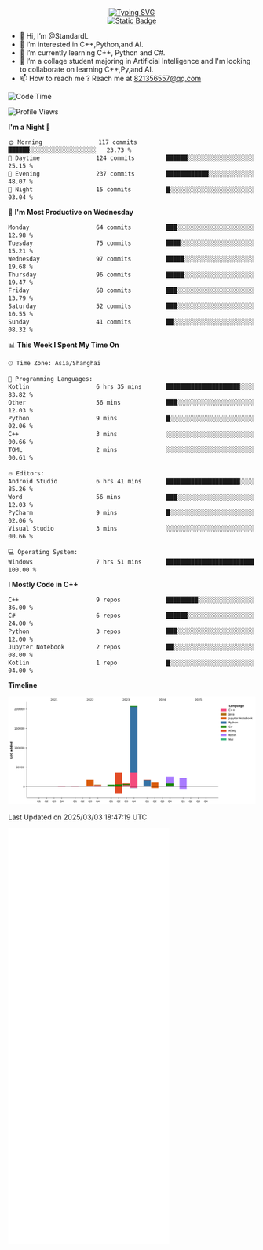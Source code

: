 <!-- Dynamic typing 动态打字 -->
<div align="center">
  <div align="center">
  <a href="https://git.io/typing-svg"><img src="https://readme-typing-svg.demolab.com?font=Tilt+Neon&size=32&pause=1000&center=true&vCenter=true&random=false&width=435&lines=Hello+World!;%E4%BD%A0%E5%A5%BD%EF%BC%8C%E4%B8%96%E7%95%8C%EF%BC%81;%E3%83%8F%E3%83%AD%E3%83%BC%E3%80%81%E3%83%AF%E3%83%BC%E3%83%AB%E3%83%89!" alt="Typing SVG" /></a>
  </div>
</div>

<!-- Profile logo 徽标 -->
<div align="center">
  <a href="https://standardl.github.io">
    <img alt="Static Badge" src="https://img.shields.io/badge/Github.io-Blog-brightgreen?style=for-the-badge&logo=github&link=https%3A%2F%2Fstandardl.github.io">
  </a>
</div>

- 👋 Hi, I’m @StandardL
- 👀 I’m interested in C++,Python,and AI.
- 🌱 I’m currently learning C++, Python and C#.
- 💞️ I’m a collage student majoring in Artificial Intelligence and I'm looking to collaborate on learning C++,Py,and AI.
- 📫 How to reach me ? Reach me at 821356557@qq.com

<!-- Wakatime 数据统计 -->
<!--START_SECTION:waka-->
![Code Time](http://img.shields.io/badge/Code%20Time-138%20hrs%2033%20mins-blue)

![Profile Views](http://img.shields.io/badge/Profile%20Views-1-blue)

**I'm a Night 🦉** 

```text
🌞 Morning                117 commits         ██████░░░░░░░░░░░░░░░░░░░   23.73 % 
🌆 Daytime                124 commits         ██████░░░░░░░░░░░░░░░░░░░   25.15 % 
🌃 Evening                237 commits         ████████████░░░░░░░░░░░░░   48.07 % 
🌙 Night                  15 commits          █░░░░░░░░░░░░░░░░░░░░░░░░   03.04 % 
```
📅 **I'm Most Productive on Wednesday** 

```text
Monday                   64 commits          ███░░░░░░░░░░░░░░░░░░░░░░   12.98 % 
Tuesday                  75 commits          ████░░░░░░░░░░░░░░░░░░░░░   15.21 % 
Wednesday                97 commits          █████░░░░░░░░░░░░░░░░░░░░   19.68 % 
Thursday                 96 commits          █████░░░░░░░░░░░░░░░░░░░░   19.47 % 
Friday                   68 commits          ███░░░░░░░░░░░░░░░░░░░░░░   13.79 % 
Saturday                 52 commits          ███░░░░░░░░░░░░░░░░░░░░░░   10.55 % 
Sunday                   41 commits          ██░░░░░░░░░░░░░░░░░░░░░░░   08.32 % 
```


📊 **This Week I Spent My Time On** 

```text
🕑︎ Time Zone: Asia/Shanghai

💬 Programming Languages: 
Kotlin                   6 hrs 35 mins       █████████████████████░░░░   83.82 % 
Other                    56 mins             ███░░░░░░░░░░░░░░░░░░░░░░   12.03 % 
Python                   9 mins              █░░░░░░░░░░░░░░░░░░░░░░░░   02.06 % 
C++                      3 mins              ░░░░░░░░░░░░░░░░░░░░░░░░░   00.66 % 
TOML                     2 mins              ░░░░░░░░░░░░░░░░░░░░░░░░░   00.61 % 

🔥 Editors: 
Android Studio           6 hrs 41 mins       █████████████████████░░░░   85.26 % 
Word                     56 mins             ███░░░░░░░░░░░░░░░░░░░░░░   12.03 % 
PyCharm                  9 mins              █░░░░░░░░░░░░░░░░░░░░░░░░   02.06 % 
Visual Studio            3 mins              ░░░░░░░░░░░░░░░░░░░░░░░░░   00.66 % 

💻 Operating System: 
Windows                  7 hrs 51 mins       █████████████████████████   100.00 % 
```

**I Mostly Code in C++** 

```text
C++                      9 repos             █████████░░░░░░░░░░░░░░░░   36.00 % 
C#                       6 repos             ██████░░░░░░░░░░░░░░░░░░░   24.00 % 
Python                   3 repos             ███░░░░░░░░░░░░░░░░░░░░░░   12.00 % 
Jupyter Notebook         2 repos             ██░░░░░░░░░░░░░░░░░░░░░░░   08.00 % 
Kotlin                   1 repo              █░░░░░░░░░░░░░░░░░░░░░░░░   04.00 % 
```



**Timeline**

![Lines of Code chart](https://raw.githubusercontent.com/StandardL/StandardL/main/assets/bar_graph.png)


 Last Updated on 2025/03/03 18:47:19 UTC
<!--END_SECTION:waka-->

<img align="center" src="/github-metrics.svg" alt="Metrics" width="65%" />

<!---
StandardL/StandardL is a ✨ special ✨ repository because its `README.md` (this file) appears on your GitHub profile.
You can click the Preview link to take a look at your changes.
--->
